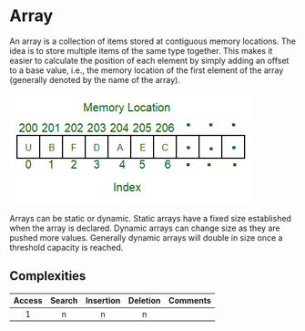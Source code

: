 # Array
An array is a collection of items stored at contiguous memory locations. The idea is to store multiple items of the same type together. This makes it easier to calculate the position of each element by simply adding an offset to a base value, i.e., the memory location of the first element of the array (generally denoted by the name of the array).

![Array](./array.png)

Arrays can be static or dynamic. Static arrays have a fixed size established when the array is declared. Dynamic arrays can change size as they are pushed more values. Generally dynamic arrays will double in size once a threshold capacity is reached. 

## Complexities

| Access    | Search    | Insertion | Deletion  | Comments  |
| :-------: | :-------: | :-------: | :-------: | :-------- |
| 1         | n         | n         | n         |           |